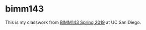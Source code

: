 # bimm143

This is my classwork from [BIMM143 Spring 2019](https://bioboot.github.io/bimm143_S19/) at UC San Diego.
